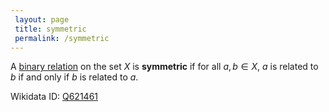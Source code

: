 ```yaml
---
 layout: page
 title: symmetric
 permalink: /symmetric
---
```

A [binary relation](https://defsmath.github.io/DefsMath/binary_relation) on the set $X$ is **symmetric** if for all $a,b \in X$, $a$ is related to $b$ if and only if $b$ is related to $a$.

Wikidata ID: [Q621461](https://www.wikidata.org/wiki/Q621461)